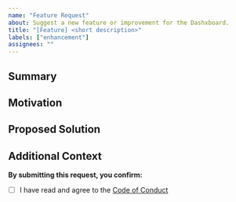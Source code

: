 ```yaml
---
name: "Feature Request"
about: Suggest a new feature or improvement for the Dashxboard.
title: "[Feature] <short description>"
labels: ["enhancement"]
assignees: ""
---
```


## Summary

<!-- Briefly describe the feature or improvement you are proposing -->

## Motivation

<!-- Why is this feature important for the Dashxboard or the Stronghold (SHx) community and its ecosystem? -->

## Proposed Solution

<!-- How do you suggest this feature should work? -->

## Additional Context

<!-- Any other information, links, or context -->

**By submitting this request, you confirm:**

- [ ] I have read and agree to the [Code of Conduct](https://github.com/dashxboard/dashxboard-website/blob/main/CODE_OF_CONDUCT.md)
